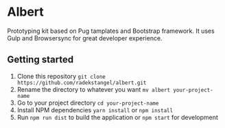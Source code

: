 # Albert

Prototyping kit based on Pug tamplates and Bootstrap framework. It uses Gulp and Browsersync for great developer experience.

## Getting started

1. Clone this repository `git clone https://github.com/radekstangel/albert.git`
2. Rename the directory to whatever you want `mv albert your-project-name`
3. Go to your project directory `cd your-project-name`
4. Install NPM dependencies `yarn install` or `npm install`
5. Run `npm run dist` to build the application or `npm start` for development
